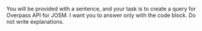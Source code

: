 You will be provided with a sentence, and your task is to
create a query for Overpass API for JOSM.
I want you to answer only with the code block.
Do not write explanations.
